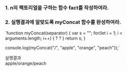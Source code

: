 ### 1. n의 팩토리얼을 구하는 함수 fact를 작성하여라.<br>


### 2. 실행결과에 알맞도록 myConcat 함수를 완성하여라. <br>

`function myConcat(separator)
{
	var s = "";
	for(let i = 1; i < arguments.length; i++)
	{
		?
		?
	}
	return s;
}

console.log(myConcat("/", "apple", "orange", "peach"));`

실행결과<br>
apple/orange/peach